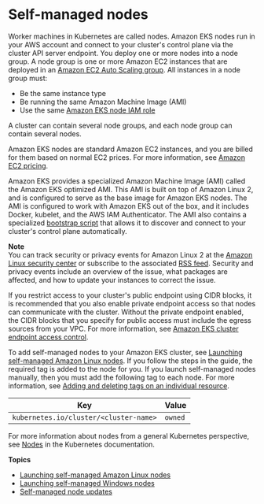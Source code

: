 # Self\-managed nodes<a name="worker"></a>

Worker machines in Kubernetes are called nodes\. Amazon EKS nodes run in your AWS account and connect to your cluster's control plane via the cluster API server endpoint\. You deploy one or more nodes into a node group\. A node group is one or more Amazon EC2 instances that are deployed in an [Amazon EC2 Auto Scaling group](https://docs.aws.amazon.com/autoscaling/ec2/userguide/AutoScalingGroup.html)\. All instances in a node group must:
+ Be the same instance type
+ Be running the same Amazon Machine Image \(AMI\)
+ Use the same [Amazon EKS node IAM role](worker_node_IAM_role.md)

A cluster can contain several node groups, and each node group can contain several nodes\. 

Amazon EKS nodes are standard Amazon EC2 instances, and you are billed for them based on normal EC2 prices\. For more information, see [Amazon EC2 pricing](https://aws.amazon.com/ec2/pricing/)\.

Amazon EKS provides a specialized Amazon Machine Image \(AMI\) called the Amazon EKS optimized AMI\. This AMI is built on top of Amazon Linux 2, and is configured to serve as the base image for Amazon EKS nodes\. The AMI is configured to work with Amazon EKS out of the box, and it includes Docker, kubelet, and the AWS IAM Authenticator\. The AMI also contains a specialized [bootstrap script](https://github.com/awslabs/amazon-eks-ami/blob/master/files/bootstrap.sh) that allows it to discover and connect to your cluster's control plane automatically\.

**Note**  
You can track security or privacy events for Amazon Linux 2 at the [Amazon Linux security center](https://alas.aws.amazon.com/alas2.html) or subscribe to the associated [RSS feed](https://alas.aws.amazon.com/AL2/alas.rss)\. Security and privacy events include an overview of the issue, what packages are affected, and how to update your instances to correct the issue\.

If you restrict access to your cluster's public endpoint using CIDR blocks, it is recommended that you also enable private endpoint access so that nodes can communicate with the cluster\. Without the private endpoint enabled, the CIDR blocks that you specify for public access must include the egress sources from your VPC\. For more information, see [Amazon EKS cluster endpoint access control](cluster-endpoint.md)\. 

To add self\-managed nodes to your Amazon EKS cluster, see [Launching self\-managed Amazon Linux nodes](launch-workers.md)\. If you follow the steps in the guide, the required tag is added to the node for you\. If you launch self\-managed nodes manually, then you must add the following tag to each node\. For more information, see [Adding and deleting tags on an individual resource](https://docs.aws.amazon.com/AWSEC2/latest/UserGuide/Using_Tags.html#adding-or-deleting-tags)\.


| Key | Value | 
| --- | --- | 
|  `kubernetes.io/cluster/<cluster-name>`  |  `owned`  | 

For more information about nodes from a general Kubernetes perspective, see [Nodes](https://kubernetes.io/docs/concepts/architecture/nodes/) in the Kubernetes documentation\.

**Topics**
+ [Launching self\-managed Amazon Linux nodes](launch-workers.md)
+ [Launching self\-managed Windows nodes](launch-windows-workers.md)
+ [Self\-managed node updates](update-workers.md)